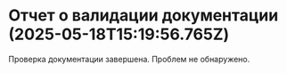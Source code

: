 # Отчет о валидации документации (2025-05-18T15:19:56.765Z)

Проверка документации завершена. Проблем не обнаружено.
